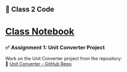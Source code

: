 ## 📌 Class 2 Code 
# [Class Notebook](https://colab.research.google.com/drive/1TBGJEZC4WOfUYqsPwIrMgRy225-sDZBn?usp=sharing)  

### ✅ Assignment 1: Unit Converter Project  
Work on the Unit Converter project from the repository:  
🔗 [Unit Converter - GitHub Repo](https://github.com/panaversity/learn-modern-ai-python/tree/main/CLASS_PROJECTS/01_unit_convertor) 